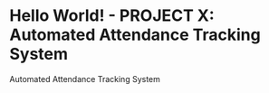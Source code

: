 # Hello World! - PROJECT X: Automated Attendance Tracking System
 Automated Attendance Tracking System
